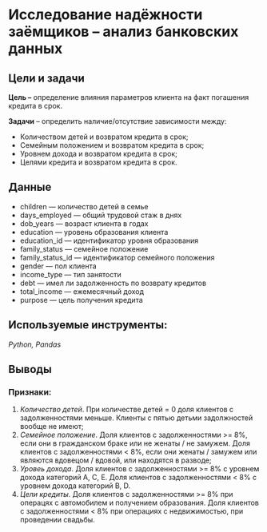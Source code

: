 # Исследование надёжности заёмщиков – анализ банковских данных

## Цели и задачи

**Цель –** определение влияния параметров клиента на факт погашения кредита в срок.

**Задачи** – определить наличие/отсутствие зависимости между:
- Количеством детей и возвратом кредита в срок;
- Семейным положением и возвратом кредита в срок;
- Уровнем дохода и возвратом кредита в срок;
- Целями кредита и возвратом кредита в срок.

## Данные
* children — количество детей в семье
* days_employed — общий трудовой стаж в днях
* dob_years — возраст клиента в годах
* education — уровень образования клиента
* education_id — идентификатор уровня образования
* family_status — семейное положение
* family_status_id — идентификатор семейного положения
* gender — пол клиента
* income_type — тип занятости
* debt — имел ли задолженность по возврату кредитов
* total_income — ежемесячный доход
* purpose — цель получения кредита

## Используемые инструменты: 
*Python, Pandas*

## Выводы
### Признаки:
1. *Количество детей*. При количестве детей = 0 доля клиентов с задолженностями меньше. Клиенты с пятью детьми задолжностей вообще не имеют;
2. *Семейное положение*. Доля клиентов с задолженностями >= 8%, если они в гражданском браке или не женаты / не замужем. Доля клиентов с задолженностями < 8%, если они женаты / замужем или являются вдовецом / вдовой, или находятся в разводе;
3. *Уровеь дохода*. Доля клиентов с задолженностями >= 8% с уровнем дохода категорий A, C, E. Доля клиентов с задолженностями < 8% с уровнем дохода категорий B, D.
4. *Цели кредиты*. Доля клиентов с задолженностями >= 8% при операцях с автомобилем и получением образования. Доля клиентов с задолженностями < 8% при операциях с недвижимостью, при проведении свадьбы.
